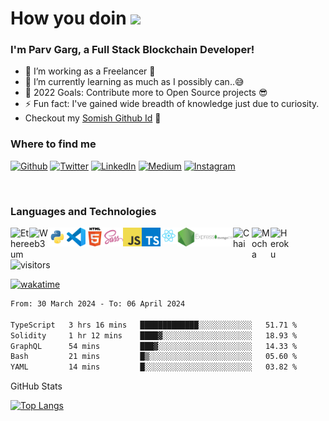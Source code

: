 <h1> How you doin <img src="https://emojis.slackmojis.com/emojis/images/1531849430/4246/blob-sunglasses.gif?1531849430" width="30"/></h1>

### I'm Parv Garg, a Full Stack Blockchain Developer!

- 🔭 I’m working as a Freelancer 🌟
- 🌱 I’m currently learning as much as I possibly can..😅
- 🥅 2022 Goals: Contribute more to Open Source projects 😎
- ⚡ Fun fact: I've gained wide breadth of knowledge just due to curiosity.
- Checkout my [Somish Github Id](https://github.com/parv-somish) 💪

<h3>Where to find me</h3>
<p><a href="https://github.com/parv3213" target="_blank"><img alt="Github" src="https://img.shields.io/badge/GitHub-%2312100E.svg?&style=for-the-badge&logo=Github&logoColor=white" /></a> <a href="https://twitter.com/parv3213" target="_blank"><img alt="Twitter" src="https://img.shields.io/badge/twitter-%231DA1F2.svg?&style=for-the-badge&logo=twitter&logoColor=white" /></a> <a href="https://www.linkedin.com/in/parv3213" target="_blank"><img alt="LinkedIn" src="https://img.shields.io/badge/linkedin-%230077B5.svg?&style=for-the-badge&logo=linkedin&logoColor=white" /></a> <a href="https://medium.com/@parv3213" target="_blank"><img alt="Medium" src="https://img.shields.io/badge/medium-%2312100E.svg?&style=for-the-badge&logo=medium&logoColor=white" /></a>
<a href="https://www.instagram.com/parv_" target="_blank"><img alt="Instagram" src="https://img.shields.io/badge/instagram-%2312100E.svg?&style=for-the-badge&logo=instagram" /></a>
</p>

<br />

### Languages and Technologies
<img align="left" alt="Ethereum" width="30px" src="https://img.icons8.com/nolan/64/ethereum.png" />
<img align="left" alt="Web3" width="30px" src="https://raw.githubusercontent.com/ethereum/web3.js/1.x/assets/logo/web3js.jpg" />
<img align="left" alt="Python" width="30px" src="https://raw.githubusercontent.com/github/explore/80688e429a7d4ef2fca1e82350fe8e3517d3494d/topics/python/python.png" />
<img align="left" alt="Visual Studio Code" width="30px" src="https://raw.githubusercontent.com/github/explore/80688e429a7d4ef2fca1e82350fe8e3517d3494d/topics/visual-studio-code/visual-studio-code.png" />
<img align="left" alt="HTML5" width="30px" src="https://raw.githubusercontent.com/github/explore/80688e429a7d4ef2fca1e82350fe8e3517d3494d/topics/html/html.png" />
<img align="left" alt="Sass" width="30px" src="https://raw.githubusercontent.com/github/explore/80688e429a7d4ef2fca1e82350fe8e3517d3494d/topics/sass/sass.png" />
<img align="left" alt="JavaScript" width="30px" src="https://raw.githubusercontent.com/github/explore/80688e429a7d4ef2fca1e82350fe8e3517d3494d/topics/javascript/javascript.png" />
<img align="left" alt="TypeScript" width="30px" src="https://raw.githubusercontent.com/github/explore/80688e429a7d4ef2fca1e82350fe8e3517d3494d/topics/typescript/typescript.png" />
<img align="left" alt="React" width="26px" src="https://raw.githubusercontent.com/github/explore/80688e429a7d4ef2fca1e82350fe8e3517d3494d/topics/react/react.png" />
<img align="left" alt="Node.js" width="30px" src="https://raw.githubusercontent.com/github/explore/80688e429a7d4ef2fca1e82350fe8e3517d3494d/topics/nodejs/nodejs.png" />
<img align="left" alt="Express.js" width="30px" src="https://raw.githubusercontent.com/github/explore/80688e429a7d4ef2fca1e82350fe8e3517d3494d/topics/express/express.png" />
<img align="left" alt="MongoDB" width="30px" src="https://raw.githubusercontent.com/github/explore/80688e429a7d4ef2fca1e82350fe8e3517d3494d/topics/mongodb/mongodb.png" />
<img align="left" alt="Chai" width="30px" src="https://camo.githubusercontent.com/431283cc1643d02167aac31067137897507c60fc/687474703a2f2f636861696a732e636f6d2f696d672f636861692d6c6f676f2e706e67" />
<img align="left" alt="Mocha" width="30px" src="https://camo.githubusercontent.com/af4bf83ab2ca125346740f9961345a24ec43b3a9/68747470733a2f2f636c6475702e636f6d2f78465646784f696f41552e737667" />
<img align="left" alt="Heroku" width="30px" src="https://cdn.jsdelivr.net/npm/simple-icons@3.12.3/icons/heroku.svg" />

<br />   <br /> 

![visitors](https://visitor-badge.laobi.icu/badge?page_id=parv3213.visitor_count)

[![wakatime](https://wakatime.com/badge/user/1e945d26-ba35-4c18-955c-1d409f786cc7.svg)](https://wakatime.com/@1e945d26-ba35-4c18-955c-1d409f786cc7)

<!--START_SECTION:waka-->

```txt
From: 30 March 2024 - To: 06 April 2024

TypeScript   3 hrs 16 mins   █████████████░░░░░░░░░░░░   51.71 %
Solidity     1 hr 12 mins    ████▓░░░░░░░░░░░░░░░░░░░░   18.93 %
GraphQL      54 mins         ███▓░░░░░░░░░░░░░░░░░░░░░   14.33 %
Bash         21 mins         █▒░░░░░░░░░░░░░░░░░░░░░░░   05.60 %
YAML         14 mins         █░░░░░░░░░░░░░░░░░░░░░░░░   03.82 %
```

<!--END_SECTION:waka-->

<summary>GitHub Stats</summary>

[![Top Langs](https://github-readme-stats.vercel.app/api/top-langs/?username=parv3213&layout=compact)](https://github.com/parv3213/github-readme-stats)

[GitHub]: https://github.com/parv-somish
[twitter]: https://twitter.com/parv3213
[instagram]: https://www.instagram.com/parv_
[linkedin]: https://www.linkedin.com/in/parv3213/
